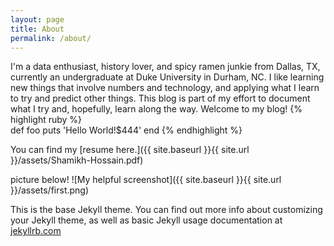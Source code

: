 ```yaml
---
layout: page
title: About
permalink: /about/
---
```


I'm a data enthusiast, history lover, and spicy ramen junkie from Dallas, TX, currently an undergraduate at Duke University in Durham, NC.
I like learning new things that involve numbers and technology, and applying what I learn to try and predict other things. This blog is part of my effort to document what I try and, hopefully, learn along the way. Welcome to my blog!
{% highlight ruby %}  
def foo
  puts 'Hello World!$444'
end
{% endhighlight %}



<!-- linenos here to add numbers
 -->

You can find my [resume here.]({{ site.baseurl }}{{ site.url }}/assets/Shamikh-Hossain.pdf)

picture below!
![My helpful screenshot]({{ site.baseurl }}{{ site.url }}/assets/first.png)


This is the base Jekyll theme. You can find out more info about customizing your Jekyll theme, as well as basic Jekyll usage documentation at [jekyllrb.com](https://jekyllrb.com/)



<!--
You can find the source code for the Jekyll new theme at:
{% include icon-github.html username="jekyll" %} /
[minima](https://github.com/jekyll/minima)

You can find the source code for Jekyll at
{% include icon-github.html username="jekyll" %} /
[jekyll](https://github.com/jekyll/jekyll) -->
